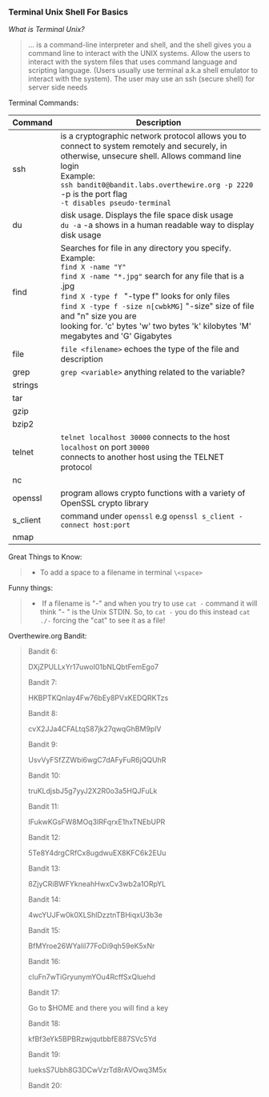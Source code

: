 ### Terminal Unix Shell For Basics

_What is Terminal Unix?_

> ... is a command-line interpreter and shell, and the shell gives you a command line to interact with the UNIX systems. Allow the users to interact with the system files that uses command language and scripting language. (Users usually use terminal a.k.a shell emulator to interact with the system). The user may use an ssh (secure shell) for server side needs

Terminal Commands:

| Command  | Description                                                  |
| :------- | ------------------------------------------------------------ |
| ssh      | is a cryptographic network protocol allows you to connect to system remotely and securely, in otherwise, unsecure shell. Allows command line login<br />Example:<br />`ssh bandit0@bandit.labs.overthewire.org -p 2220` -p is the port flag<br />`-t disables pseudo-terminal` |
| du       | disk usage. Displays the file space disk usage<br />`du -a` -a shows in a human readable way to display disk usage |
| find     | Searches for file in any directory you specify.<br />Example:<br />`find X -name "Y"` <br />`find X -name "*.jpg"` search for any file that is a .jpg<br />`find X -type f ` "-type f" looks for only files<br />`find X -type f -size n[cwbkMG]` "-size" size of file and "n" size you are<br />looking for. 'c' bytes 'w' two bytes 'k' kilobytes 'M' megabytes and 'G' Gigabytes |
| file     | `file <filename>` echoes the type of the file and description |
| grep     | `grep <variable>` anything related to the variable?          |
| strings  |                                                              |
| tar      |                                                              |
| gzip     |                                                              |
| bzip2    |                                                              |
| telnet   | `telnet localhost 30000` connects to the host `localhost` on port `30000` <br />connects to another host using the TELNET protocol |
| nc       |                                                              |
| openssl  | program allows crypto functions with a variety of OpenSSL crypto library |
| s_client | command under `openssl` e.g `openssl s_client -connect host:port` |
| nmap     |                                                              |

Great Things to Know:

> * To add a space to a filename in terminal `\<space> `

Funny things:

> * ​	If a filename is "-" and when you try to use `cat -` command it will think "- " is the Unix STDIN. So, to `cat -`  you do this instead `cat ./-` forcing the "cat" to see it as a file!

Overthewire.org Bandit:

> Bandit 6:
>
> DXjZPULLxYr17uwoI01bNLQbtFemEgo7
>
> Bandit 7:
>
> HKBPTKQnIay4Fw76bEy8PVxKEDQRKTzs
>
> Bandit 8:
>
> cvX2JJa4CFALtqS87jk27qwqGhBM9plV
>
> Bandit 9:
>
> UsvVyFSfZZWbi6wgC7dAFyFuR6jQQUhR
>
> Bandit 10:
>
> truKLdjsbJ5g7yyJ2X2R0o3a5HQJFuLk
>
> Bandit 11:
>
> IFukwKGsFW8MOq3IRFqrxE1hxTNEbUPR
>
> Bandit 12:
>
> 5Te8Y4drgCRfCx8ugdwuEX8KFC6k2EUu
>
> Bandit 13:
>
> 8ZjyCRiBWFYkneahHwxCv3wb2a1ORpYL
>
> Bandit 14:
>
> 4wcYUJFw0k0XLShlDzztnTBHiqxU3b3e
>
> Bandit 15:
>
> BfMYroe26WYalil77FoDi9qh59eK5xNr
>
> Bandit 16:
>
> cluFn7wTiGryunymYOu4RcffSxQluehd
>
> Bandit 17:
>
> Go to $HOME and there you will find a key
>
> Bandit 18:
>
> kfBf3eYk5BPBRzwjqutbbfE887SVc5Yd
>
> Bandit 19:
>
> IueksS7Ubh8G3DCwVzrTd8rAVOwq3M5x
>
> Bandit 20:
>
> 

 